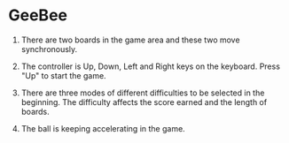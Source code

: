 # GeeBee

1. There are two boards in the game area and these two move synchronously.

2. The controller is Up, Down, Left and Right keys on the keyboard. Press "Up" to start the game.

3. There are three modes of different difficulties to be selected in the beginning. The difficulty affects the score earned and the length of boards.

4. The ball is keeping accelerating in the game.

